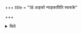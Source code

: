 +++
title = "18 अङ्को न्यङ्काविति रथचक्रे"

+++

<details><summary>थिते</summary>

अङ्को न्यङ्काविति रथचक्रे अभिमृशति । पक्षसी वा १८
</details>
